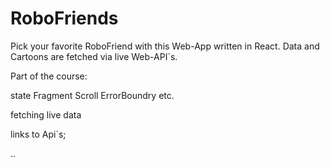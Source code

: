 # RoboFriends
Pick your favorite RoboFriend with this Web-App written in React. Data and Cartoons are fetched via live Web-API`s.  

Part of the course:

state
Fragment
Scroll
ErrorBoundry etc.

fetching live data

links to Api`s;

..
